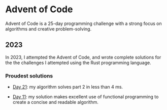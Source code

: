 # Advent of Code

Advent of Code is a 25-day programming challenge with a strong focus on
algorithms and creative problem-solving.

## 2023

In 2023, I attempted the Advent of Code, and wrote complete solutions for the
the challenges I attempted using the Rust programming language.

### Proudest solutions

* [Day 21](https://github.com/MaddyGuthridge/aoc-2023/blob/main/src/day21.rs):
  my algorithm solves part 2 in less than 4 ms.

* [Day 11](https://github.com/MaddyGuthridge/aoc-2023/blob/main/src/day11.rs):
  my solution makes excellent use of functional programming to create a concise
  and readable algorithm.
